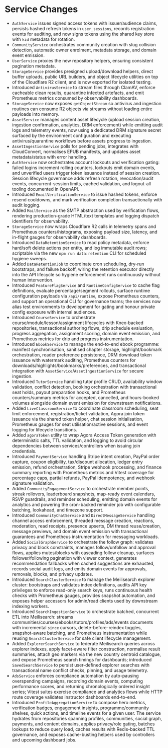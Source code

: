 # Service Changes

- `AuthService` issues signed access tokens with issuer/audience claims, persists hashed refresh tokens in `user_sessions`, records registration events for auditing, and now signs tokens using the shared key store with `kid` metadata for rotation.
- `CommunityService` orchestrates community creation with slug collision detection, automatic owner enrolment, metadata storage, and domain event emission.
- `UserService` proxies the new repository helpers, ensuring consistent pagination metadata.
- `StorageService` provides presigned upload/download helpers, direct buffer uploads, public URL builders, and object lifecycle utilities on top of the Cloudflare R2 client, and is now exported for isolated testing.
- Introduced `AntivirusService` to stream files through ClamAV, enforce cacheable clean results, quarantine infected artefacts, and emit Prometheus metrics consumed by observability dashboards.
- `StorageService` now exposes `getObjectStream` so antivirus and ingestion routines can consume R2 objects via streams without loading entire payloads into memory.
- `AssetService` manages content asset lifecycle (upload session creation, ingestion confirmation, analytics, DRM enforcement) while emitting audit logs and telemetry events, now using a dedicated DRM signature secret surfaced by the environment configuration and executing antivirus/quarantine workflows before assets progress to ingestion.
- `AssetIngestionService` polls for pending jobs, integrates with CloudConvert, normalises EPUB manifests, and updates asset metadata/status with error handling.
- `AuthService` now orchestrates account lockouts and verification gating: failed logins increment rolling counters, lockouts emit domain events, and unverified users trigger token issuance instead of session creation. Session lifecycle governance adds refresh rotation, revocation/audit events, concurrent-session limits, cached validation, and logout-all tooling documented in OpenAPI.
- Introduced `EmailVerificationService` to issue hashed tokens, enforce resend cooldowns, and mark verification completion transactionally with audit logging.
- Added `MailService` as the SMTP abstraction used by verification flows, rendering production-grade HTML/text templates and logging dispatch identifiers for observability.
- `StorageService` now wraps Cloudflare R2 calls in telemetry spans and Prometheus counters/histograms, exposing payload size, latency, and in-flight gauges for observability dashboards.
- Introduced `DataRetentionService` to read policy metadata, enforce hard/soft delete actions per entity, and log immutable audit rows; scriptable via the new `npm run data:retention` CLI for scheduled hygiene sweeps.
- Added `DataRetentionJob` to coordinate cron scheduling, dry-run bootstraps, and failure backoff, wiring the retention executor directly into the API lifecycle so hygiene enforcement runs continuously without human intervention.
- Introduced `FeatureFlagService` and `RuntimeConfigService` to cache flag definitions, evaluate percentage/segment rollouts, surface runtime configuration payloads via `/api/runtime`, expose Prometheus counters, and support an operational CLI for governance teams; the services now alias test environments to development for gating and honour private config exposure with internal audiences.
- Introduced `CourseService` to orchestrate course/module/lesson/assignment lifecycles with Knex-backed repositories, transactional authoring flows, drip schedule evaluation, progress aggregation, assignment scoring, domain event emission, and Prometheus metrics for drip and progress instrumentation.
- Introduced `EbookService` to manage the end-to-end ebook programme: manifest synchronisation, sanitised chapter storage, highlight/bookmark orchestration, reader preference persistence, DRM download token issuance with watermark auditing, Prometheus counters for downloads/highlights/bookmarks/preferences, and transactional integration with `AssetService`/`AssetIngestionService` for secure ingestion.
- Introduced `TutorService` handling tutor profile CRUD, availability window validation, conflict detection, booking orchestration with transactional seat holds, payout preparation hooks, and Prometheus counters/summary metrics for accepted, cancelled, and hours-booked volumes alongside domain event emission for downstream notifications.
- Added `LiveClassroomService` to coordinate classroom scheduling, seat limit enforcement, registration/ticket validation, Agora join token issuance via the shared token helper, chat session initialisation, Prometheus gauges for seat utilisation/active sessions, and event logging for lifecycle transitions.
- Added `agoraToken` utility to wrap Agora Access Token generation with deterministic salts, TTL validation, and logging to avoid circular dependencies between services/controllers when issuing join credentials.
- Introduced `PaymentService` handling Stripe intent creation, PayPal order capture, coupon eligibility, tax/discount allocation, ledger entry emission, refund orchestration, Stripe webhook processing, and finance summary reporting with Prometheus metrics and Vitest coverage for percentage caps, partial refunds, PayPal idempotency, and webhook signature validation.
- Added `CommunityEngagementService` to orchestrate member points, streak rollovers, leaderboard snapshots, map-ready event calendars, RSVP guardrails, and reminder scheduling, emitting domain events for analytics and powering the cron-backed reminder job with configurable batching, lookahead, and timezone support.
- Introduced `CommunityChatService` and `DirectMessageService` handling channel access enforcement, threaded message creation, reactions, moderation, read receipts, presence upserts, DM thread reuse/creation, message previews, and domain event emission with transactional guarantees and Prometheus instrumentation for messaging workloads.
- Added `SocialGraphService` to orchestrate the follow graph: validates privacy and block constraints, manages follow/unfollow and approval flows, applies mutes/blocks with cascading follow cleanup, surfaces follower/following pagination with viewer context, generates recommendation fallbacks when cached suggestions are exhausted, records social audit logs, and emits domain events for approvals, removals, blocks, and privacy updates.
- Introduced `SearchClusterService` to manage the Meilisearch explorer cluster: bootstraps and validates index definitions, audits API key privileges to enforce read-only search keys, runs continuous health checks with Prometheus gauges, provides snapshot automation, and exposes helper accessors for admin/read clients used by downstream indexing workers.
- Introduced `SearchIngestionService` to orchestrate batched, concurrent ETL into Meilisearch: streams communities/courses/ebooks/tutors/profiles/ads/events documents with incremental `since` cursors, delete-before-reindex toggles, snapshot-aware batching, and Prometheus instrumentation while reusing `SearchClusterService` for safe client lifecycle management.
- Added `ExplorerSearchService` to federate Meilisearch queries across explorer indexes, apply facet-aware filter construction, normalise result summaries, attach geo markers via the new country centroid catalogue, and expose Prometheus search timings for dashboards; introduced `SavedSearchService` to persist user-defined explorer searches with transactional name conflict checks, pinning, and usage telemetry.
- `AdsService` enforces compliance automation by auto-pausing overspending campaigns, recording domain events, computing performance scores, and returning chronologically ordered insight series; Vitest suites exercise compliance and analytics flows while HTTP route coverage validates instructor dashboards end-to-end.
- Introduced `ProfileAggregationService` to compose hero metrics, verification badges, engagement insights, programme/community shelves, quick actions, and timeline events for a given user. The service hydrates from repositories spanning profiles, communities, social graph, payments, and content domains, applies privacy/role gating, batches lookups to reduce query load, caches results with Redis-backed TTL governance, and exposes cache-busting helpers used by controllers and upcoming dashboard jobs.
